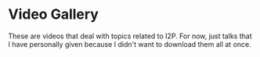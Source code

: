 Video Gallery
=============

These are videos that deal with topics related to I2P. For now,
just talks that I have personally given because I didn't want to
download them all at once.

